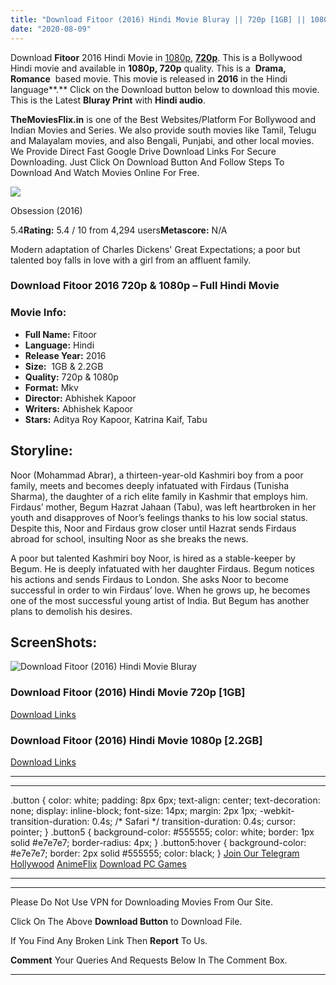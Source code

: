 ```yaml
---
title: "Download Fitoor (2016) Hindi Movie Bluray || 720p [1GB] || 1080p [2.2GB]"
date: "2020-08-09"
---
```


Download **Fitoor** 2016 Hindi Movie in [1080p](https://1moviesflix.com/1080p-movies/), [**720p**](https://1moviesflix.com/720p-movies/). This is a Bollywood Hindi movie and available in **1080p, 720p** quality. This is a  **Drama, Romance**  based movie. This movie is released in **2016** in the Hindi language**.** Click on the Download button below to download this movie. This is the Latest **Bluray Print** with **Hindi audio**.

**TheMoviesFlix.in** is one of the Best Websites/Platform For Bollywood and Indian Movies and Series. We also provide south movies like Tamil, Telugu and Malayalam movies, and also Bengali, Punjabi, and other local movies. We Provide Direct Fast Google Drive Download Links For Secure Downloading. Just Click On Download Button And Follow Steps To Download And Watch Movies Online For Free.

[![](https://m.media-amazon.com/images/M/MV5BOWVhMjhjZWUtYjNlYS00ZGE3LTg2NTMtM2RhNTE5NGM3YzZmXkEyXkFqcGdeQXVyNjQ2MjQ5NzM@._V1_SX300.jpg)](https://www.imdb.com/title/tt4399594/ "Obsession")

Obsession (2016)

5.4**Rating:** 5.4 / 10 from 4,294 users**Metascore:** N/A

Modern adaptation of Charles Dickens' Great Expectations; a poor but talented boy falls in love with a girl from an affluent family.

### Download Fitoor 2016 720p & 1080p – Full Hindi Movie

### Movie Info:

- **Full Name:** Fitoor
- **Language:** Hindi
- **Release Year:** 2016
- **Size:**  1GB & 2.2GB
- **Quality:** 720p & 1080p
- **Format:** Mkv
- **Director:** Abhishek Kapoor
- **Writers:** Abhishek Kapoor
- **Stars:** Aditya Roy Kapoor, Katrina Kaif, Tabu

## Storyline:

Noor (Mohammad Abrar), a thirteen-year-old Kashmiri boy from a poor family, meets and becomes deeply infatuated with Firdaus (Tunisha Sharma), the daughter of a rich elite family in Kashmir that employs him. Firdaus’ mother, Begum Hazrat Jahaan (Tabu), was left heartbroken in her youth and disapproves of Noor’s feelings thanks to his low social status. Despite this, Noor and Firdaus grow closer until Hazrat sends Firdaus abroad for school, insulting Noor as she breaks the news.

A poor but talented Kashmiri boy Noor, is hired as a stable-keeper by Begum. He is deeply infatuated with her daughter Firdaus. Begum notices his actions and sends Firdaus to London. She asks Noor to become successful in order to win Firdaus’ love. When he grows up, he becomes one of the most successful young artist of India. But Begum has another plans to demolish his desires.

## ScreenShots:

![Download Fitoor (2016) Hindi Movie Bluray](https://i.imgur.com/h2ROhin.jpg)

### Download Fitoor (2016) Hindi Movie 720p \[1GB\]

[Download Links](https://1moviesflix.com?a270777880=S3VzRVdaZXp0dnV0cnhkZVJ6WHF6Skx0TmR5WEEreFZJYTZNZG1NQmo3cTBweGdIekNyVzNPM2NBRGpsUHVxUTdUdktWM215RXJ2UnFad0JPby9sYzFZdy9tUUNkQmQzMUhyU1kvM1hMZG89)

### Download Fitoor (2016) Hindi Movie 1080p \[2.2GB\]

[Download Links](https://1moviesflix.com?a270777880=S3VzRVdaZXp0dnV0cnhkZVJ6WHF6Skx0TmR5WEEreFZJYTZNZG1NQmo3cTBweGdIekNyVzNPM2NBRGpsUHVxUVFucnpSN01ESE1NQTZkT3g1YkFnU1owQjRUeGRDSGpDSnh2MkowQkNlWEk9)

* * *

* * *

.button { color: white; padding: 8px 6px; text-align: center; text-decoration: none; display: inline-block; font-size: 14px; margin: 2px 1px; -webkit-transition-duration: 0.4s; /\* Safari \*/ transition-duration: 0.4s; cursor: pointer; } .button5 { background-color: #555555; color: white; border: 1px solid #e7e7e7; border-radius: 4px; } .button5:hover { background-color: #e7e7e7; border: 2px solid #555555; color: black; } [Join Our Telegram](http://gdrivepro.xyz/join.php) [Hollywood](https://moviesverse.com/) [AnimeFlix](https://animeflix.in/) [Download PC Games](https://gamesflix.net/)  

* * *

* * *

  

Please Do Not Use VPN for Downloading Movies From Our Site.

Click On The Above **Download Button** to Download File.

If You Find Any Broken Link Then **Report** To Us.

**Comment** Your Queries And Requests Below In The Comment Box.

* * *
